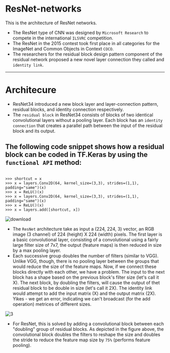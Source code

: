 # ResNet-networks
This is the architecture of ResNet networks.
- The ResNet type of CNN was designed by `Microsoft Research` to compete in the international `ILSVRC` competition.
- The ResNet in the 2015 contest took first place in all categories for the ImageNet and Common Objects in Context `COCO`.
- The researchers for the residual block design pattern component of the residual network proposed a new novel layer connection they called and `identity link`.
___________________________________________________________________________________________________________________________________________________________

# Architecure
- ResNet34 introduced a new block layer and layer-connection pattern, residual blocks, and identity connection respectively.
- The `residual block` in ResNet34 consists of blocks of two identical convolutional layers without a pooling layer. Each block has an `identity connection` that creates a parallel path between the input of the residual block and its output.

## The following code snippet shows how a residual block can be coded in TF.Keras by using the `functional API` method:
```

>>> shortcut = x
>>> x = layers.Conv2D(64, kernel_size=(3,3), strides=(1,1), padding="same")(x)
>>> x = ReLU()(x)
>>> x = layers.Conv2D(64, kernel_size=(3,3), strides=(1,1), padding="same")(x)
>>> x = ReLU()(x)
>>> x = layers.add([shortcut, x])

```

![download](https://user-images.githubusercontent.com/59202700/207303627-1aed67c6-e4ad-4ca8-a639-20dc151670ab.png)

- The `ResNet` architecture take as input a (224, 224, 3) vector, an RGB image (3 channel) of 224 (height) X 224 (width) pixels. The first layer is a basic convolutional layer, consisting of a convolutional using a fairly large filter size of 7x7, the output (feature maps) is then reduced in size by a max pooling layer.
- Each successive group doubles the number of filters (similar to VGG). Unlike VGG, though, there is no pooling layer between the groups that would reduce the size of the feature maps. Now, if we connect these blocks directly with each other, we have a problem. The input to the next block has a shape based on the previous block's filter size (let's call it X). The next block, by doubling the filters, will cause the output of thet residual block to be double in size (let's call it 2X). The identity link would attempt to add the input matrix (X) and the output matrix (2X). Yikes - we get an error, indicating we can't broadcast (for the add operation) metrices of different sizes.

![3](https://user-images.githubusercontent.com/59202700/207815068-dddb43b3-ec95-4a99-8952-e579796f474e.png)

- For ResNet, this is solved by adding a convolutional block between each "doubling" group of residual blocks. As depicted in the figure above, the convolutional block doubles the filters to reshape the size and doubles the stride to reduce the feature map size by `75%` (performs feature pooling).
